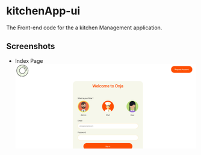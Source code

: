 # kitchenApp-ui

The Front-end code for the a kitchen Management application. 

## Screenshots
* Index Page
![](screenshots/onja-index.png)

